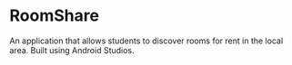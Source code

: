 # RoomShare
An application that allows students to discover rooms for rent in the local area. Built using Android Studios.
